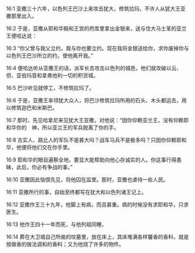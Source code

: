 <a id="1"></a>16:1  亚撒三十六年，以色列王巴沙上来攻击犹大，修筑拉玛，不许人从犹大王亚撒那里出入。  

<a id="2"></a>16:2  于是，亚撒从耶和华殿和王宫的府库里拿出金银来，送与住大马士革的亚兰王便哈达说：  

<a id="3"></a>16:3  “你父曾与我父立约，我与你也要立约。现在我将金银送给你，求你废掉你与以色列王巴沙所立的约，使他离开我。”  

<a id="4"></a>16:4  便哈达听从亚撒王的话，派军长去攻击以色列的城邑，他们就攻破以云、但、亚伯玛音和拿弗他利一切的积货城。  

<a id="5"></a>16:5  巴沙听见就停工，不修筑拉玛了。  

<a id="6"></a>16:6  于是，亚撒王率领犹大众人，将巴沙修筑拉玛所用的石头、木头都运去，用以修筑迦巴和米斯巴。  

<a id="7"></a>16:7  那时，先见哈拿尼来见犹大王亚撒，对他说：“因你仰赖亚兰王，没有仰赖耶和华你的　神，所以亚兰王的军兵脱离了你的手。  

<a id="8"></a>16:8  古实人、路比人的军队不是甚大吗？战车马兵不是极多吗？只因你仰赖耶和华，他便将他们交在你手里。  

<a id="9"></a>16:9  耶和华的眼目遍察全地，要显大能帮助向他心存诚实的人。你这事行得愚昧，此后，你必有争战的事。”  

<a id="10"></a>16:10  亚撒因此恼恨先见，将他囚在监里。那时，亚撒也虐待一些人民。  

<a id="11"></a>16:11  亚撒所行的事，自始至终都写在犹大和以色列诸王记上。  

<a id="12"></a>16:12  亚撒作王三十九年，他脚上有病，而且甚重。病的时候没有求耶和华，只求医生。  

<a id="13"></a>16:13  他作王四十一年而死，与他列祖同睡，  

<a id="14"></a>16:14  葬在大卫城自己所凿的坟墓里，放在床上，其床堆满各样馨香的香料，就是按做香的做法调和的香料；又为他烧了许多的物件。  
